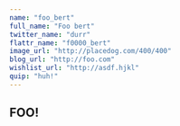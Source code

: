 ```yaml
---
name: "foo_bert"
full_name: "Foo bert"
twitter_name: "durr"
flattr_name: "f0000_bert"
image_url: "http://placedog.com/400/400"
blog_url: "http://foo.com"
wishlist_url: "http://asdf.hjkl"
quip: "huh!"
---
```


## FOO!
